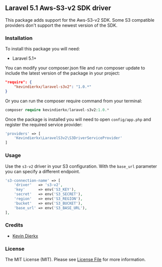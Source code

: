 ## Laravel 5.1 Aws-S3-v2 SDK driver

This package adds support for the Aws-S3-v2 SDK. Some S3 compatible providers don't support the newest version of the SDK.

### Installation

To install this package you will need:

- Laravel 5.1+

You can modify your composer.json file and run composer update to include the latest version of the package in your project:

```json
"require": {
    "kevindierkx/laravel-s3v2": "1.0.*"
}
```

Or you can run the composer require command from your terminal:

```php
composer require kevindierkx/laravel-s3v2:1.0.*
```

Once the package is installed you will need to open ```config/app.php``` and register the required service provider:

```php
'providers' => [
    'Kevindierkx\LaravelS3v2\S3DriverServiceProvider'
]
```

### Usage

Use the ```s3-v2``` driver in your S3 configuration. With the ```base_url``` parameter you can specify a different endpoint.

```PHP
's3-connection-name' => [
    'driver'   => 's3-v2',
    'key'      => env('S3_KEY'),
    'secret'   => env('S3_SECRET'),
    'region'   => env('S3_REGION'),
    'bucket'   => env('S3_BUCKET'),
    'base_url' => env('S3_BASE_URL'),
],
```

### Credits

- [Kevin Dierkx](https://github.com/kevindierkx)

### License

The MIT License (MIT). Please see [License File](https://github.com/kevindierkx/elicit/blob/master/LICENSE) for more information.
